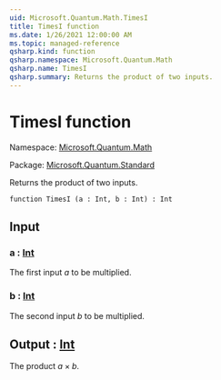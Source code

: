 ```yaml
---
uid: Microsoft.Quantum.Math.TimesI
title: TimesI function
ms.date: 1/26/2021 12:00:00 AM
ms.topic: managed-reference
qsharp.kind: function
qsharp.namespace: Microsoft.Quantum.Math
qsharp.name: TimesI
qsharp.summary: Returns the product of two inputs.
---
```


# TimesI function

Namespace: [Microsoft.Quantum.Math](xref:Microsoft.Quantum.Math)

Package: [Microsoft.Quantum.Standard](https://nuget.org/packages/Microsoft.Quantum.Standard)


Returns the product of two inputs.

```qsharp
function TimesI (a : Int, b : Int) : Int
```


## Input

### a : [Int](xref:microsoft.quantum.lang-ref.int)

The first input $a$ to be multiplied.


### b : [Int](xref:microsoft.quantum.lang-ref.int)

The second input $b$ to be multiplied.



## Output : [Int](xref:microsoft.quantum.lang-ref.int)

The product $a \times b$.